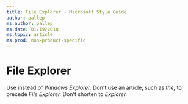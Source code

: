 ```yaml
---
title: File Explorer - Microsoft Style Guide
author: pallep
ms.author: pallep
ms.date: 01/19/2018
ms.topic: article
ms.prod: non-product-specific
---
```


# File Explorer

Use instead of *Windows Explorer.* Don't use an article, such as *the,* to precede *File Explorer.* Don't shorten to *Explorer.*
